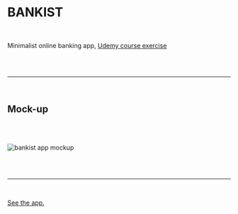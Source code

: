 # BANKIST

<br>

Minimalist online banking app, [Udemy course exercise](https://www.udemy.com/course/the-complete-javascript-course/learn/lecture/22648713#notes)

<br><br>

---

<br> 

## Mock-up
<br><br>

![bankist app mockup]("../img/bankist-mockup.png")

<br><br>

---

<br>

[See the app.](https://emarekica.github.io/bankist/)

<br><br>
